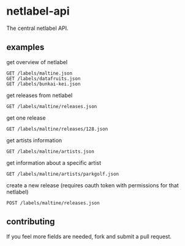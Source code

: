 netlabel-api
============

The central netlabel API.

## examples

get overview of netlabel
```
GET /labels/maltine.json
GET /labels/datafruits.json
GET /labels/bunkai-kei.json
```

get releases from netlabel

```
GET /labels/maltine/releases.json
```

get one release

```
GET /labels/maltine/releases/128.json
```

get artists information

```
GET /labels/maltine/artists.json
```

get information about a specific artist

```
GET /labels/maltine/artists/parkgolf.json
```

create a new release (requires oauth token with permissions for that netlabel)

```
POST /labels/maltine/releases.json
```

## contributing

If you feel more fields are needed, fork and submit a pull request.
